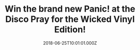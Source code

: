 ---
campaign-uuid: "c-b732b8fd-029e-4041-9b4d-8571be2e43d6"
type: "Preview"
category: "Gift"
date: "2018-06-25T10:01:01.000Z"
end-date: "2018-07-25T23:59:00.000Z"
disable-form: false
is_promoted: false
has_entry_page: true
title: "Win the brand new Panic! at the Disco Pray for the Wicked Vinyl Edition!"
competition-description: "<p>After their number one album back in\_2016 Death Of A\
  \ Bachelor, Panic! at the Disco are back and we’ve got our hands on Panic!’s best\
  \ album yet and certainly the most well-produced: Pray for the Wicked Vinyl Edition\
  \ and we want to give it YOU!</p>\r\n<p>Want to indulge yourself into their new\
  \ hits? Click below for a chance to win!</p>"
hero-header: "Win the brand new Panic! at the Disco Pray for the Wicked Vinyl Edition!"
terms-confirmation: "N/A"
banner-img: "https://assets.expresslyapp.com/asset-3985e8e1-acfb-44e9-bf68-da375acf74db.jpg"
logo-left-href: "http://aaa.nme.com"
logo-left-image: "https://assets.expresslyapp.com/asset-380ce97d-7473-4751-a70f-6bab4a4f0999.jpg"
logo-left-title: "NME AAA"
bg-image-hero: "https://assets.expresslyapp.com/asset-f137d196-0142-40a7-aace-4b9907076fcc.jpg"
bg-image-first: "https://assets.expresslyapp.com/asset-ef28d322-38f3-4e8a-a5bc-421f2941863a.jpg"
section1-content: "<p>“Pray for the Wicked” is an homage to the successes and shortcomings\
  \ of Panic! at the Disco and their frontman, Brendon Urie.</p>\r\n<p>Two years after\
  \ their last album Death of a Bachelor was released, Pray for the Wicked has been\
  \ described as pop punk, alternative rock, emo and full of energy! Say Amen, High\
  \ Hopes, The Overpass or Dying in LA are some of their brand new tunes!</p>\r\n\
  <p>If you can’t wait to have the recent Panic! at the Disco album, now thanks to\
  \ NME AAA you can! because we’re giving away the brand new Panic! at the Disco Pray\
  \ for the Wicked Vinyl Edition to one our lucky NME AAA members! </p>\r\n<p>Maybe\
  \ its you? Enter the form below and it could be coming home with you!</p>"
entry-title: "Win the brand new Panic! at the Disco Pray for the Wicked Vinyl Edition!"
entry-content: "Enter the draw to win the brand new Panic! at the Disco Pray for the\
  \ Wicked Vinyl Edition by completing the form below before 23:59 on 25th July 2018."
has-winner: false
prize-description: "The brand new Panic! at the Disco Pray for the Wicked Vinyl Edition"
special-conditions: "Multiple entries are allowed up to one every day."
---